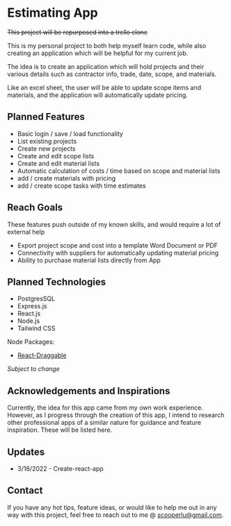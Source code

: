 # Estimating App

~~This project will be repurposed into a trello clone~~

This is my personal project to both help myself learn code, while also creating an application which will be helpful for my current job. 

The idea is to create an application which will hold projects and their various details such as contractor info, trade, date, scope, and materials. 

Like an excel sheet, the user will be able to update scope items and materials, and the application will automatically update pricing. 

## Planned Features

- Basic login / save / load functionality 
- List existing projects
- Create new projects
- Create and edit scope lists
- Create and edit material lists
- Automatic calculation of costs / time based on scope and material lists
- add / create materials with pricing 
- add / create scope tasks with time estimates 

## Reach Goals

These features push outside of my known skills, and would require a lot of external help

- Export project scope and cost into a template Word Document or PDF
- Connectivity with suppliers for automatically updating material pricing
- Ability to purchase material lists directly from App

## Planned Technologies

- PostgresSQL
- Express.js
- React.js
- Node.js
- Tailwind CSS

Node Packages:
- [React-Draggable](https://www.npmjs.com/package/react-draggable)

*Subject to change*

## Acknowledgements and Inspirations

Currently, the idea for this app came from my own work experience. However, as I progress through the creation of this app, I intend to research other professional apps of a similar nature for guidance and feature inspiration. These will be listed here.

## Updates
 
- 3/16/2022 - Create-react-app

## Contact

If you have any hot tips, feature ideas, or would like to help me out in any way with this project, feel free to reach out to me @ scooperlu@gmail.com.
